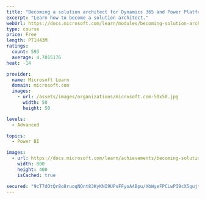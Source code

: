 ```yaml
---
title: "Becoming a solution architect for Dynamics 365 and Power Platform"
excerpt: "Learn how to become a solution architect."
webUrl: https://docs.microsoft.com/learn/modules/becoming-solution-architect/
type: course
price: Free
length: PT1H43M
ratings:
  count: 593
  average: 4.7015176
heat: -14

provider:
  name: Microsoft Learn
  domain: microsoft.com
  images:
    - url: /assets/images/organizations/microsoft.com-50x50.jpg
      width: 50
      height: 50

levels:
  - Advanced

topics:
  - Power BI

images:
  - url: https://docs.microsoft.com/learn/achievements/becoming-solution-architect-social.png
    width: 800
    height: 400
    isCached: true

secured: "9cT7dOtQr8o8ruoqNQnt83KyKNI9UPsFFyoA4Bpu/XbWyeFPCLwPI9cX5gujttKV1N0WylSat2/Vy6oZ2iJ/fMhNCWehy8h7W78le3HkbPWfl8ERJdQ/Td1hWBu4mbLI2Ezax2J/IK5h9qK/iwfs6dwFjaREy/ZWTAhVwNZMMM8rZWHxXsI46+EqEP1zHS01wCfToQipRU7M+wbpLXnd3EhvA/f4pnef2gwL+x8YCG0NjiYrojwNjxTCc9LBRowS5vy0k6oCkx7BfAHq5S5/cOMpQ0XOMuT3GoZZUcleOrSqr6jIH46tY+B/kTuoSmj88KwDm1+u9VuL2tOYQ09/EQbXgMXz4XFLI2dXz/j/Azjva1DrI5e003LyFBgNReBWRc/Fc17kSvXRrak9rjnbhHpwps9Q8jTyD3A62OxQU4k=;aRMnyW0ik2wqOnIEtTD9Iw=="
---
```


